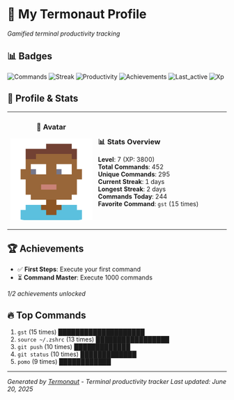 # 🚀 My Termonaut Profile

*Gamified terminal productivity tracking*

## 📊 Badges

![Commands](https://img.shields.io/badge/Commands-452-green?style=flat-square&logo=terminal&logoColor=white) ![Streak](https://img.shields.io/badge/Streak-1+days-red?style=flat-square&logo=terminal&logoColor=white) ![Productivity](https://img.shields.io/badge/Productivity-80.0%25-green?style=flat-square&logo=terminal&logoColor=white) ![Achievements](https://img.shields.io/badge/Achievements-5%2F10-blue?style=flat-square&logo=terminal&logoColor=white) ![Last_active](https://img.shields.io/badge/Last+Active-7h+ago-yellow?style=flat-square&logo=terminal&logoColor=white) ![Xp](https://img.shields.io/badge/XP-Level+7+%283800%2F6400%29-green?style=flat-square&logo=terminal&logoColor=white) 

## 🎨 Profile & Stats

<table><tr>
<td width="40%" align="center">

### 👤 Avatar

![Avatar](./avatars/2d55bed6bb17f3d2f9b80d0955c8d8b1.svg)

</td>
<td width="60%">

### 📊 Stats Overview

**Level**: 7 (XP: 3800)  
**Total Commands**: 452  
**Unique Commands**: 295  
**Current Streak**: 1 days  
**Longest Streak**: 2 days  
**Commands Today**: 244  
**Favorite Command**: `gst` (15 times)  

</td>
</tr></table>

## 🏆 Achievements

- ✅ **First Steps**: Execute your first command
- ⏳ **Command Master**: Execute 1000 commands

*1/2 achievements unlocked*

## 🔥 Top Commands

1. `gst` (15 times) ████████████████████
2. `source ~/.zshrc` (13 times) █████████████████
3. `git push` (10 times) █████████████
4. `git status` (10 times) █████████████
5. `pomo` (9 times) ████████████

---

*Generated by [Termonaut](https://github.com/oiahoon/termonaut) - Terminal productivity tracker*
*Last updated: June 20, 2025*
